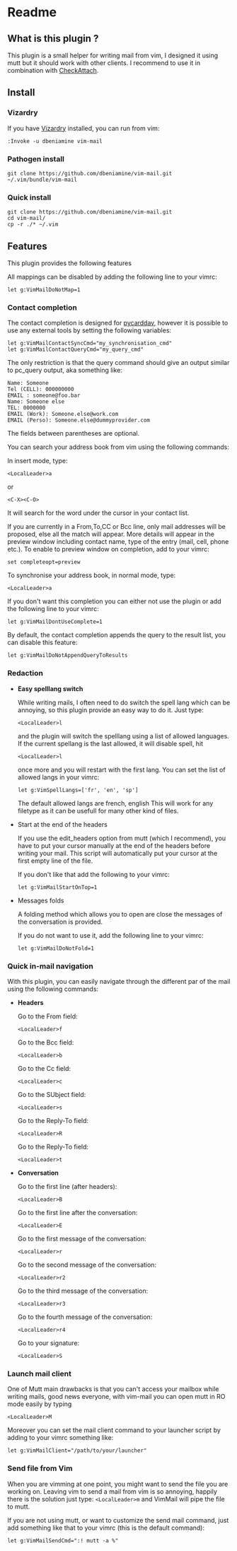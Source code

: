 # Readme

## What is this plugin ?

This plugin is a small helper for writing mail from vim, I designed it using
mutt but it should work with other clients. I recommend to use it in
combination with [CheckAttach](https://github.com/chrisbra/CheckAttach).


## Install

### Vizardry

If you have [Vizardry](https://github.com/dbeniamine/vizardry) installed, you
can run from vim:

    :Invoke -u dbeniamine vim-mail

### Pathogen install

    git clone https://github.com/dbeniamine/vim-mail.git ~/.vim/bundle/vim-mail

### Quick install

    git clone https://github.com/dbeniamine/vim-mail.git
    cd vim-mail/
    cp -r ./* ~/.vim

## Features

This plugin provides the following features

All mappings can be disabled by adding the following line to your vimrc:

    let g:VimMailDoNotMap=1

### Contact completion

The contact completion is designed for
[pycarddav](https://pypi.python.org/pypi/pyCardDAV), however it is possible to
use any external tools by setting the following variables:

    let g:VimMailContactSyncCmd="my_synchronisation_cmd"
    let g:VimMailContactQueryCmd="my_query_cmd"

The only restriction is that the query command should give an output similar
to pc_query output, aka something like:

    Name: Someone
    Tel (CELL): 000000000
    EMAIL : someone@foo.bar
    Name: Someone else
    TEL: 0000000
    EMAIL (Work): Someone.else@work.com
    EMAIL (Perso): Someone.else@dummyprovider.com

The fields between parentheses are optional.

You can search your  address book from vim using the following commands:

In insert mode, type:

    <LocalLeader>a

or

    <C-X><C-O>

It will search for the word under the cursor in your contact list.

If you are currently in a From,To,CC or Bcc line, only mail addresses will
be proposed, else all the match will appear. More details will appear in
the preview window including contact name, type of the entry (mail, cell,
phone etc.). To enable to preview window on completion, add to your vimrc:

    set completeopt=preview

To synchronise your address book, in normal mode, type:

    <LocalLeader>a


If you don't want this completion you can either not use the plugin or add
the following line to your vimrc:

    let g:VimMailDontUseComplete=1

By default, the contact completion appends the query to the result list, you
can disable this feature:

    let g:VimMailDoNotAppendQueryToResults

### Redaction

+   **Easy spelllang switch**

    While writing mails, I often need to do switch the spell lang which can be
    annoying, so this plugin provide an easy way to do it. Just type:

        <LocalLeader>l

    and the plugin will switch the spelllang using a list of allowed languages.  
    If the current spellang is the last allowed, it will disable spell, hit

        <LocalLeader>l

    once more and you will restart with the first lang.
    You can set the list of allowed langs in your vimrc:

        let g:VimSpellLangs=['fr', 'en', 'sp']

    The default allowed langs are  french, english
    This will work for any filetype as it can be usefull for many other kind of
    files.

+   Start at the end of the headers

    If you use the edit_headers option from mutt (which I recommend), you have
    to put your cursor manually at the end of the headers before writing your
    mail. This script will automatically put your cursor at the first empty
    line of the file.

    If you don't like that add the following to your vimrc:

        let g:VimMailStartOnTop=1

+   Messages folds

    A folding method which allows you to open are close the messages of the
    conversation is provided.

    If you do not want to use it, add the following line to your vimrc:

        let g:VimMailDoNotFold=1

### Quick in-mail navigation

With this plugin, you can easily navigate through the different par of the
mail using the following commands:

+   **Headers**

    Go to the From field:

        <LocalLeader>f

    Go to the Bcc field:

        <LocalLeader>b

    Go to the Cc field:

        <LocalLeader>c

    Go to the SUbject field:

        <LocalLeader>s

    Go to the Reply-To field:

        <LocalLeader>R

    Go to the Reply-To field:

        <LocalLeader>t

+   **Conversation**

    Go to the first line (after headers):

        <LocalLeader>B

    Go to the first line after the conversation:

        <LocalLeader>E

    Go to the first message of the conversation:

        <LocalLeader>r

    Go to the second message of the conversation:

        <LocalLeader>r2

    Go to the third message of the conversation:

        <LocalLeader>r3

    Go to the fourth message of the conversation:

        <LocalLeader>r4

    Go to your signature:

        <LocalLeader>S


### Launch mail client

One of Mutt main drawbacks is that you can't access your mailbox while
writing mails, good news everyone, with vim-mail you can open mutt in RO
mode easily by typing

    <LocalLeader>M

Moreover you can set the mail client command to your launcher script by
adding to your vimrc something like:

    let g:VimMailClient="/path/to/your/launcher"



### Send file from Vim

When you are vimming at one point, you might want to send the file you are
working on. Leaving vim to send a mail from vim is so annoying, happily there
is the solution just type: `<LocalLeader>m` and VimMail will pipe the file to
mutt.

If you are not using mutt, or want to customize the send mail command, just
add something like that to your vimrc (this is the default command):

    let g:VimMailSendCmd=":! mutt -a %"
